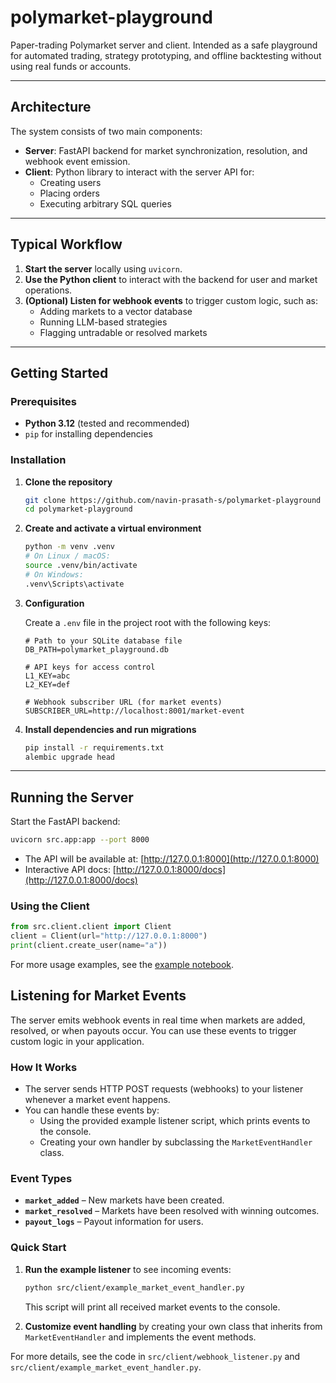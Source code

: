 # polymarket-playground

Paper-trading Polymarket server and client. Intended as a safe playground for automated trading, strategy prototyping, and offline backtesting without using real funds or accounts.

---

## Architecture

The system consists of two main components:

- **Server**: FastAPI backend for market synchronization, resolution, and webhook event emission.
- **Client**: Python library to interact with the server API for:
  - Creating users
  - Placing orders
  - Executing arbitrary SQL queries

---

## Typical Workflow

1. **Start the server** locally using `uvicorn`.
2. **Use the Python client** to interact with the backend for user and market operations.
3. **(Optional) Listen for webhook events** to trigger custom logic, such as:
   - Adding markets to a vector database
   - Running LLM-based strategies
   - Flagging untradable or resolved markets

---

## Getting Started

### Prerequisites

- **Python 3.12** (tested and recommended)
- `pip` for installing dependencies

### Installation

1. **Clone the repository**
    ```bash
    git clone https://github.com/navin-prasath-s/polymarket-playground
    cd polymarket-playground
    ```

2. **Create and activate a virtual environment**
    ```bash
    python -m venv .venv
    # On Linux / macOS:
    source .venv/bin/activate
    # On Windows:
    .venv\Scripts\activate
    ```

3. **Configuration**

    Create a `.env` file in the project root with the following keys:
    ```
    # Path to your SQLite database file
    DB_PATH=polymarket_playground.db

    # API keys for access control
    L1_KEY=abc
    L2_KEY=def

    # Webhook subscriber URL (for market events)
    SUBSCRIBER_URL=http://localhost:8001/market-event
    ```

4. **Install dependencies and run migrations**
    ```bash
    pip install -r requirements.txt
    alembic upgrade head
    ```
   
---

## Running the Server

Start the FastAPI backend:
```bash
uvicorn src.app:app --port 8000
```
- The API will be available at: [http://127.0.0.1:8000](http://127.0.0.1:8000)
- Interactive API docs: [http://127.0.0.1:8000/docs](http://127.0.0.1:8000/docs)

### Using the Client

```python
from src.client.client import Client
client = Client(url="http://127.0.0.1:8000")
print(client.create_user(name="a"))
```
For more usage examples, see the [example notebook](`src/client/examples.ipynb`).


## Listening for Market Events

The server emits webhook events in real time when markets are added, resolved, or when payouts occur. You can use these events to trigger custom logic in your application.

### How It Works

- The server sends HTTP POST requests (webhooks) to your listener whenever a market event happens.
- You can handle these events by:
  - Using the provided example listener script, which prints events to the console.
  - Creating your own handler by subclassing the `MarketEventHandler` class.

### Event Types

- **`market_added`** – New markets have been created.
- **`market_resolved`** – Markets have been resolved with winning outcomes.
- **`payout_logs`** – Payout information for users.

### Quick Start

1. **Run the example listener** to see incoming events:
    ```bash
    python src/client/example_market_event_handler.py
    ```
    This script will print all received market events to the console.

2. **Customize event handling** by creating your own class that inherits from `MarketEventHandler` and implements the event methods.

For more details, see the code in `src/client/webhook_listener.py` and `src/client/example_market_event_handler.py`.
